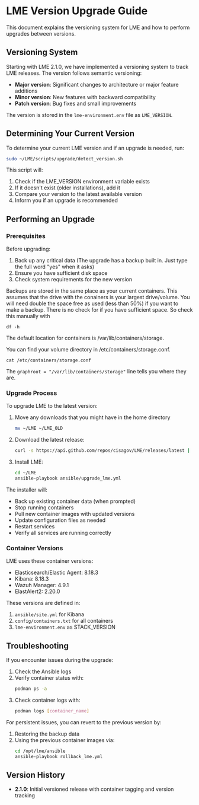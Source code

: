 # LME Version Upgrade Guide

This document explains the versioning system for LME and how to perform upgrades between versions.

## Versioning System

Starting with LME 2.1.0, we have implemented a versioning system to track LME releases. The version follows semantic versioning:

- **Major version**: Significant changes to architecture or major feature additions
- **Minor version**: New features with backward compatibility
- **Patch version**: Bug fixes and small improvements

The version is stored in the `lme-environment.env` file as `LME_VERSION`.

## Determining Your Current Version

To determine your current LME version and if an upgrade is needed, run:

```bash
sudo ~/LME/scripts/upgrade/detect_version.sh
```

This script will:
1. Check if the LME_VERSION environment variable exists
2. If it doesn't exist (older installations), add it
3. Compare your version to the latest available version
4. Inform you if an upgrade is recommended

## Performing an Upgrade

### Prerequisites

Before upgrading:
1. Back up any critical data (The upgrade has a backup built in. Just type the full word "yes" when it asks)
2. Ensure you have sufficient disk space 
3. Check system requirements for the new version

Backups are stored in the same place as your current containers. This assumes that the drive with the conainers is your largest drive/volume. 
You will need double the space free as used (less than 50%) if you want to make a backup. 
There is no check for if you have sufficient space. So check this manually with 
```
df -h
```
The default location for containers is /var/lib/containers/storage. 

You can find your volume directory in /etc/containers/storage.conf. 
```
cat /etc/containers/storage.conf
```

The `graphroot = "/var/lib/containers/storage"` line tells you where they are. 

### Upgrade Process

To upgrade LME to the latest version:

1. Move any downloads that you might have in the home directory
   ```bash
   mv ~/LME ~/LME_OLD
   ```
1. Download the latest release:
   ```bash
   curl -s https://api.github.com/repos/cisagov/LME/releases/latest | jq -r '.assets[0].browser_download_url' | xargs -I {} sh -c 'curl -L -O {} && unzip -d ~/LME $(basename {})'
   ```

1. Install LME:
   ```bash
   cd ~/LME
   ansible-playbook ansible/upgrade_lme.yml
   ```

The installer will:
- Back up existing container data (when prompted)
- Stop running containers
- Pull new container images with updated versions
- Update configuration files as needed
- Restart services
- Verify all services are running correctly

### Container Versions

LME uses these container versions:
- Elasticsearch/Elastic Agent: 8.18.3
- Kibana: 8.18.3
- Wazuh Manager: 4.9.1
- ElastAlert2: 2.20.0

These versions are defined in:
1. `ansible/site.yml` for Kibana
2. `config/containers.txt` for all containers
3. `lme-environment.env` as STACK_VERSION

## Troubleshooting

If you encounter issues during the upgrade:

1. Check the Ansible logs
2. Verify container status with:
   ```bash
   podman ps -a
   ```
3. Check container logs with:
   ```bash
   podman logs [container_name]
   ```

For persistent issues, you can revert to the previous version by:
1. Restoring the backup data
2. Using the previous container images via:
   ```bash
   cd /opt/lme/ansible
   ansible-playbook rollback_lme.yml
   ```

## Version History

- **2.1.0**: Initial versioned release with container tagging and version tracking 